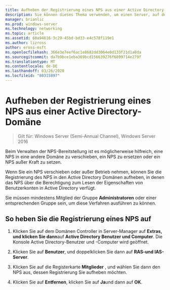 ```yaml
---
title: Aufheben der Registrierung eines NPS aus einer Active Directory-Domäne
description: Sie können dieses Thema verwenden, um einen Server, auf dem der Netzwerk Richtlinien Server ausgeführt wird, in Windows Server 2016 in der NPS-Standard Domäne oder in einer anderen Domäne zu registrieren.
manager: brianlic
ms.prod: windows-server
ms.technology: networking
ms.topic: article
ms.assetid: 68a94616-3c29-45bd-bd33-e4c578f119e1
ms.author: lizross
author: eross-msft
ms.openlocfilehash: 366e3e7eef6ac1e8682dd3064e0d133f21d1a8da
ms.sourcegitcommit: da7b9bce1eba369bcd156639276f6899714e279f
ms.translationtype: MT
ms.contentlocale: de-DE
ms.lasthandoff: 03/26/2020
ms.locfileid: "80315897"
---
```

# <a name="unregister-an-nps-from-an-active-directory-domain"></a>Aufheben der Registrierung eines NPS aus einer Active Directory-Domäne

>Gilt für: Windows Server (Semi-Annual Channel), Windows Server 2016

Beim Verwalten der NPS-Bereitstellung ist es möglicherweise hilfreich, eine NPS in eine andere Domäne zu verschieben, ein NPS zu ersetzen oder ein NPS außer Kraft zu setzen. 

Wenn Sie ein NPS verschieben oder außer Betrieb nehmen, können Sie die Registrierung des NPS in den Active Directory Domänen aufheben, in denen das NPS über die Berechtigung zum Lesen der Eigenschaften von Benutzerkonten in Active Directory verfügt.

Sie müssen mindestens Mitglied der Gruppe **Administratoren** oder einer entsprechenden Gruppe sein, um diese Verfahren ausführen zu können.

## <a name="to-unregister-an-nps"></a>So heben Sie die Registrierung eines NPS auf

1. Klicken Sie auf dem Domänen Controller in Server-Manager auf **Extras, und klicken Sie dann**auf **Active Directory Benutzer und Computer**. Die Konsole Active Directory-Benutzer und -Computer wird geöffnet.

2. Klicken Sie auf **Benutzer**, und doppelklicken Sie dann auf **RAS-und IAS-Server**.

3. Klicken Sie auf die Registerkarte **Mitglieder** , und wählen Sie dann den NPS aus, dessen Registrierung Sie aufheben möchten.

4. Klicken Sie auf **Entfernen**, klicken Sie auf **Ja**und dann auf **OK**.

